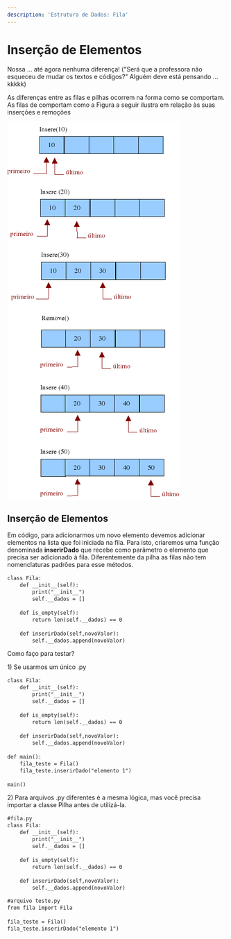 ```yaml
---
description: 'Estrutura de Dados: Fila'
---
```


# Inserção de Elementos

Nossa ... até agora nenhuma diferença! \("Será que a professora não esqueceu de mudar os textos e códigos?" Alguém deve está pensando ... kkkkk\)

As diferenças entre as filas e pilhas ocorrem na forma como se comportam. As filas de comportam como a Figura a seguir ilustra em relação às suas inserções e remoções

![Inser&#xE7;&#xF5;es e Remo&#xE7;&#xF5;es Fila](../../.gitbook/assets/image%20%2829%29.png)

## Inserção de Elementos

Em código, para adicionarmos um novo elemento devemos adicionar elementos na lista que foi iniciada na fila. Para isto, criaremos uma função denominada **inserirDado** que recebe como parâmetro o elemento que precisa ser adicionado à fila. Diferentemente da pilha as filas não tem nomenclaturas padrões para esse métodos.

```text
class Fila:
    def __init__(self):
        print("__init__")
        self.__dados = []
    
    def is_empty(self):
        return len(self.__dados) == 0

    def inserirDado(self,novoValor):
        self.__dados.append(novoValor)
```

Como faço para testar?

1\) Se usarmos um único .py

```text
class Fila:
    def __init__(self):
        print("__init__")
        self.__dados = []
    
    def is_empty(self):
        return len(self.__dados) == 0

    def inserirDado(self,novoValor):
        self.__dados.append(novoValor)

def main():
    fila_teste = Fila()
    fila_teste.inserirDado("elemento 1")

main()
```

2\) Para arquivos .py diferentes é a mesma lógica, mas você precisa importar a classe Pilha antes de utilizá-la.

```text
#fila.py
class Fila:
    def __init__(self):
        print("__init__")
        self.__dados = []
    
    def is_empty(self):
        return len(self.__dados) == 0

    def inserirDado(self,novoValor):
        self.__dados.append(novoValor)
```

```text
#arquivo teste.py
from fila import Fila

fila_teste = Fila()
fila_teste.inserirDado("elemento 1")
```

